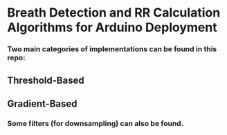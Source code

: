# Breath Detection and RR Calculation Algorithms for Arduino Deployment



### Two main categories of implementations can be found in this repo:

## Threshold-Based


## Gradient-Based

### Some filters (for downsampling) can also be found.